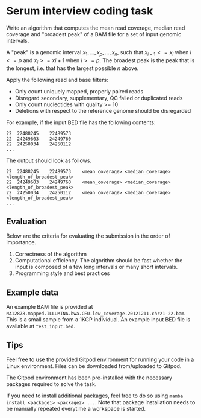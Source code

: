 # Serum interview coding task

Write an algorithm that computes the mean read coverage, median read coverage
and "broadest peak" of a BAM file for a set of input genomic intervals.

A "peak" is a genomic interval $x_1, ..., x_p, ..., x_n$, such that
$x_{i-1} <= x_i$ when $i <= p$ and $x_i >= x{i + 1}$ when $i >= p$. The broadest
peak is the peak that is the longest, i.e. that has the largest possible $n$ above.

Apply the following read and base filters:

* Only count uniquely mapped, properly paired reads
* Disregard secondary, supplementary, QC failed or duplicated reads
* Only count nucleotides with quality >= 10
* Deletions with respect to the reference genome should be disregarded

For example, if the input BED file has the following contents:

    22  22488245    22489573
    22  24249603    24249760
    22  24250034    24250112
    ...

The output should look as follows.

    22  22488245    22489573    <mean_coverage> <median_coverage>   <length_of_broadest_peak>
    22  24249603    24249760    <mean_coverage> <median_coverage>   <length_of_broadest_peak>
    22  24250034    24250112    <mean_coverage> <median_coverage>   <length_of_broadest_peak>
    ...

## Evaluation

Below are the criteria for evaluating the submission in the order of importance.

1. Correctness of the algorithm
2. Computational efficiency. The algorithm should be fast whether the input is
   composed of a few long intervals or many short intervals.
3. Programming style and best practices


## Example data

An example BAM file is provided at
`NA12878.mapped.ILLUMINA.bwa.CEU.low_coverage.20121211.chr21-22.bam`. This is a
small sample from a 1KGP individual. An example input BED file is available at
`test_input.bed`.


## Tips

Feel free to use the provided Gitpod environment for running your code in a
Linux environment. Files can be downloaded from/uploaded to Gitpod.

The Gitpod environment has been pre-installed with the necessary packages
required to solve the task.

If you need to install additional packages, feel free to do so using `mamba
install <package1> <package2> ...`. Note that package installation needs to be
manually repeated everytime a workspace is started.
